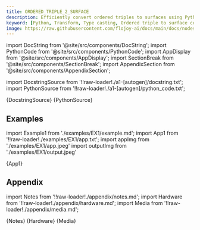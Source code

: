 ```yaml
---
title: ORDERED_TRIPLE_2_SURFACE
description: Efficiently convert ordered triples to surfaces using Python with Flojoy's ORDERED_TRIPLE_2_SURFACE type casting transformer. It reshapes the z array into a 2D grid using the unique values of x and y. 
keyword: [Python, Transform, Type casting, Ordered triple to surface conversion, Python type casting transformer, Data conversion with ORDERED_TRIPLE_2_SURFACE, Python data manipulation, Streamline data processing, Data transformation techniques, Surface creation from ordered triples, Python data analysis, Accurate data insights, Data manipulation using ORDERED_TRIPLE_2_SURFACE]
image: https://raw.githubusercontent.com/flojoy-ai/docs/main/docs/nodes/TRANSFORMERS/TYPE_CASTING/ORDERED_TRIPLE_2_SURFACE/examples/EX1/output.jpeg
---
```


[//]: # (Custom component imports)

import DocString from '@site/src/components/DocString';
import PythonCode from '@site/src/components/PythonCode';
import AppDisplay from '@site/src/components/AppDisplay';
import SectionBreak from '@site/src/components/SectionBreak';
import AppendixSection from '@site/src/components/AppendixSection';

[//]: # (Docstring)

import DocstringSource from '!!raw-loader!./a1-[autogen]/docstring.txt';
import PythonSource from '!!raw-loader!./a1-[autogen]/python_code.txt';

<DocString>{DocstringSource}</DocString>
<PythonCode GLink='TRANSFORMERS/TYPE_CASTING/ORDERED_TRIPLE_2_SURFACE/ORDERED_TRIPLE_2_SURFACE.py'>{PythonSource}</PythonCode>

<SectionBreak />

[//]: # (Examples)

## Examples

import Example1 from './examples/EX1/example.md';
import App1 from '!!raw-loader!./examples/EX1/app.txt';
import appImg from './examples/EX1/app.jpeg'
import outputImg from './examples/EX1/output.jpeg'

<AppDisplay 
    nodeLabel='ORDERED_TRIPLE_2_SURFACE'
    appImg={appImg}
    outputImg={outputImg}
    >
    {App1}
</AppDisplay>

<Example1 />

<SectionBreak />

[//]: # (Appendix)

## Appendix

import Notes from '!!raw-loader!./appendix/notes.md';
import Hardware from '!!raw-loader!./appendix/hardware.md';
import Media from '!!raw-loader!./appendix/media.md';

<AppendixSection index={0} folderPath='nodes/TRANSFORMERS/TYPE_CASTING/ORDERED_TRIPLE_2_SURFACE/appendix/'>{Notes}</AppendixSection>
<AppendixSection index={1} folderPath='nodes/TRANSFORMERS/TYPE_CASTING/ORDERED_TRIPLE_2_SURFACE/appendix/'>{Hardware}</AppendixSection>
<AppendixSection index={2} folderPath='nodes/TRANSFORMERS/TYPE_CASTING/ORDERED_TRIPLE_2_SURFACE/appendix/'>{Media}</AppendixSection>